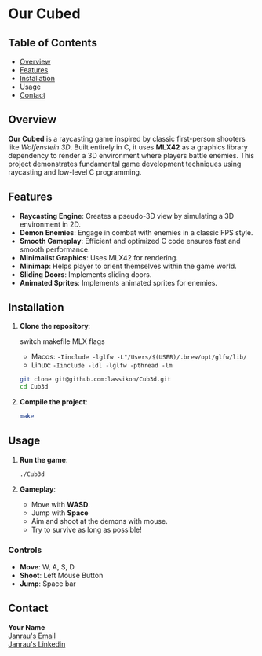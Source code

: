 # Our Cubed

## Table of Contents

- [Overview](#overview)
- [Features](#features)
- [Installation](#installation)
- [Usage](#usage)
- [Contact](#contact)

## Overview

**Our Cubed** is a raycasting game inspired by classic first-person shooters like *Wolfenstein 3D*. Built entirely in C, it uses **MLX42** as a graphics library dependency to render a  3D environment where players battle enemies. This project demonstrates fundamental game development techniques using raycasting and low-level C programming.

## Features

- **Raycasting Engine**: Creates a pseudo-3D view by simulating a 3D environment in 2D.
- **Demon Enemies**: Engage in combat with enemies in a classic FPS style.
- **Smooth Gameplay**: Efficient and optimized C code ensures fast and smooth performance.
- **Minimalist Graphics**: Uses MLX42 for rendering.
- **Minimap**: Helps player to orient themselves within the game world.
- **Sliding Doors**: Implements sliding doors.
- **Animated Sprites**: Implements animated sprites for enemies.


## Installation

1. **Clone the repository**:

   switch makefile MLX flags
   - Macos: `-Iinclude -lglfw -L"/Users/$(USER)/.brew/opt/glfw/lib/`
   - Linux: `-Iinclude -ldl -lglfw -pthread -lm`
   ```bash
   git clone git@github.com:lassikon/Cub3d.git
   cd Cub3d
   ```

2. **Compile the project**:

   ```bash
   make
   ```

## Usage

1. **Run the game**:

   ```bash
   ./Cub3d
   ```

2. **Gameplay**:
   - Move with **WASD**.
   - Jump with **Space**
   - Aim and shoot at the demons with mouse.
   - Try to survive as long as possible!

### Controls

- **Move**: W, A, S, D 
- **Shoot**: Left Mouse Button
- **Jump**: Space bar


## Contact

**Your Name**  
[Janrau's Email](janraup356@gmail.com)  
[Janrau's Linkedin](https://linkedin.com/in/janrau-beray)  
